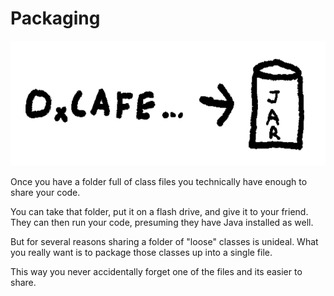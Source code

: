 # Packaging

<img src="/packaging/header.png" height="200px"/>

Once you have a folder full of class files you technically have enough
to share your code.

You can take that folder, put it on a flash drive, and give it to your friend.
They can then run your code, presuming they have Java installed as well.

But for several reasons sharing a folder of "loose" classes is unideal.
What you really want is to package those classes up into a single file.

This way you never accidentally forget one of the files and its easier to
share.